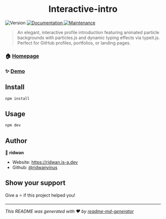 <h1 align="center">Interactive-intro</h1>
<p>
  <img alt="Version" src="https://img.shields.io/badge/version-0.0.0-blue.svg?cacheSeconds=2592000" />
  <a href="https://github.com/ridwanyinus/Interactive-intro#readme" target="_blank">
    <img alt="Documentation" src="https://img.shields.io/badge/documentation-yes-brightgreen.svg" />
  </a>
  <a href="https://github.com/ridwanyinus/Interactive-intro/graphs/commit-activity" target="_blank">
    <img alt="Maintenance" src="https://img.shields.io/badge/Maintained%3F-yes-green.svg" />
  </a>
</p>

> An elegant, interactive profile introduction featuring animated particle backgrounds with particles.js and dynamic typing effects via typeit.js. Perfect for GitHub profiles, portfolios, or landing pages.

### 🏠 [Homepage](https://interactive-intro.vercel.app)

### ✨ [Demo](./)

## Install

```sh
npm install
```

## Usage

```sh
npm dev
```

## Author

👤 **ridwan**

- Website: https://ridwan.is-a.dev
- Github: [@ridwanyinus](https://github.com/ridwanyinus)

## Show your support

Give a ⭐️ if this project helped you!

---

_This README was generated with ❤️ by [readme-md-generator](https://github.com/kefranabg/readme-md-generator)_
